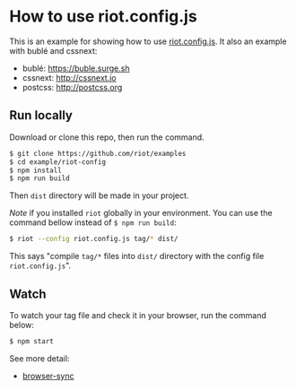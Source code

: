 # How to use riot.config.js

This is an example for showing how to use [riot.config.js](http://riot.js.org/guide/compiler/#es6-config-file). It also an example with bublé and cssnext:

- bublé: https://buble.surge.sh
- cssnext: http://cssnext.io
- postcss: http://postcss.org

## Run locally

Download or clone this repo, then run the command.

```bash
$ git clone https://github.com/riot/examples
$ cd example/riot-config
$ npm install
$ npm run build
```

Then `dist` directory will be made in your project.

*Note*  if you installed `riot` globally in your environment. You can use the command bellow instead of `$ npm run build`:

```bash
$ riot --config riot.config.js tag/* dist/
```

This says "compile `tag/*` files into `dist/` directory with the config file `riot.config.js`".

## Watch

To watch your tag file and check it in your browser, run the command below:

```bash
$ npm start
```

See more detail:

- [browser-sync](https://browsersync.io/)
